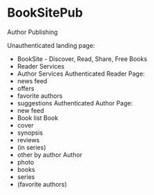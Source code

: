 # BookSitePub
Author Publishing

Unauthenticated landing page:
- BookSite - Discover, Read, Share, Free Books
- Reader Services
- Author Services
Authenticated Reader Page:
- news feed
- offers
- favorite authors
- suggestions
Authenticated Author Page:
- new feed
- Book list
Book
- cover
- synopsis
- reviews
- (in series)
- other by author
Author
- photo
- books
- series
- (favorite authors)
